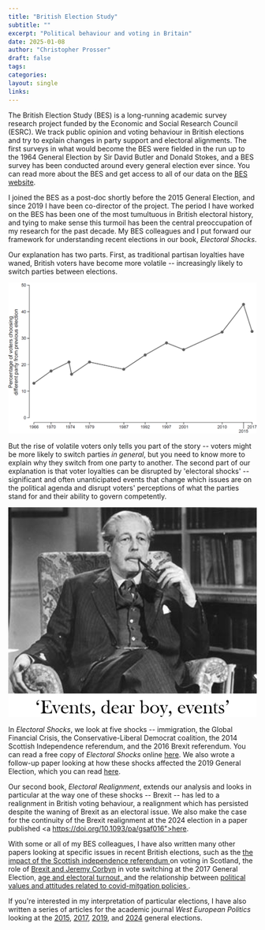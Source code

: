 ```yaml
---
title: "British Election Study"
subtitle: ""
excerpt: "Political behaviour and voting in Britain"
date: 2025-01-08
author: "Christopher Prosser"
draft: false
tags:
categories:
layout: single
links:
---
```


The British Election Study (BES) is a long-running academic survey research project funded by the Economic and Social Research Council (ESRC). We track public opinion and voting behaviour in British elections and try to explain changes in party support and electoral alignments. The first surveys in what would become the BES were fielded in the run up to the 1964 General Election by Sir David Butler and Donald Stokes, and a BES survey has been conducted around every general election ever since. You can read more about the BES and get access to all of our data on the <a href="https://www.britishelectionstudy.com/" target="_blank">BES website</a>.

I joined the BES as a post-doc shortly before the 2015 General Election, and since 2019 I have been co-director of the project. The period I have worked on the BES has been one of the most tumultuous in British electoral history, and tying to make sense this turmoil has been the central preoccupation of my research for the past decade. My BES colleagues and I put forward our framework for understanding recent elections in our book, *Electoral Shocks*.

Our explanation has two parts. First, as traditional partisan loyalties have waned, British voters have become more volatile -- increasingly likely to switch parties between elections.

![Voter volatility](volatility.png)

But the rise of volatile voters only tells you part of the story -- voters might be more likely to switch parties *in general*, but you need to know more to explain why they switch from one party to another. The second part of our explanation is that voter loyalties can be disrupted by 'electoral shocks' -- significant and often unanticipated events that change which issues are on the political agenda and disrupt voters' perceptions of what the parties stand for and their ability to govern competently.

![Events](events.png)

In *Electoral Shocks*, we look at five shocks -- immigration, the Global Financial Crisis, the Conservative-Liberal Democrat coalition, the 2014 Scottish Independence referendum, and the 2016 Brexit referendum. You can read a free copy of *Electoral Shocks* online <a href="https://doi.org/10.1093/oso/9780198800583.001.0001" target="_blank">here</a>. We also wrote a follow-up paper looking at how these shocks affected the 2019 General Election, which you can read <a href="https://doi.org/10.1017/S1049096523000422" target="_blank">here</a>.

Our second book, *Electoral Realignment*, extends our analysis and looks in particular at the way one of these shocks -- Brexit -- has led to a realignment in British voting behaviour, a realignment which has persisted despite the waning of Brexit as an electoral issue. We also make the case for the continuity of the Brexit realignment at the 2024 election in a paper published <a https://doi.org/10.1093/pa/gsaf016">here</a>.

With some or all of my BES colleagues, I have also written many other papers looking at specific issues in recent British elections, such as the <a href="https://doi.org/10.1016/j.electstud.2018.01.002" target="_blank"> the impact of the Scottish independence referendum </a> on voting in Scotland, the role of <a href="https://doi.org/10.1093/pa/gsy001" target="_blank"> Brexit and Jeremy Corbyn</a> in vote switching at the 2017 General Election, <a href="https://doi.org/10.1016/j.electstud.2020.102129" target="_blank"> age and electoral turnout, </a> and the relationship between <a href="https://doi.org/10.1093/pa/gsab030" target="_blank"> political values and attitudes related to covid-mitgation policies </a>.

If you're interested in my interpretation of particular elections, I have also written a series of articles for the academic journal *West European Politics* looking at the <a href="https://doi.org/10.1080/01402382.2016.1173335" target="_blank">2015</a>, <a href="https://doi.org/10.1080/01402382.2018.1424838" target="_blank">2017</a>, <a href="https://doi.org/10.1080/01402382.2020.1773640" target="_blank">2019</a>, and <a href="https://doi.org/10.1080/01402382.2024.2430915" target="_blank">2024</a> general elections.
